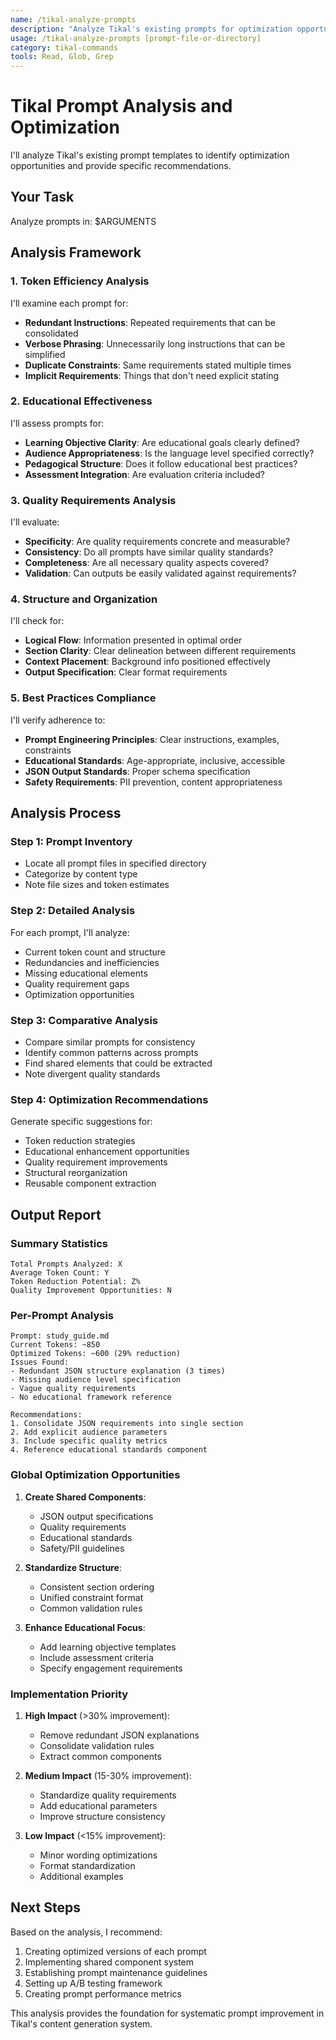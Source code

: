 ```yaml
---
name: /tikal-analyze-prompts
description: "Analyze Tikal's existing prompts for optimization opportunities"
usage: /tikal-analyze-prompts [prompt-file-or-directory]
category: tikal-commands
tools: Read, Glob, Grep
---
```


# Tikal Prompt Analysis and Optimization

I'll analyze Tikal's existing prompt templates to identify optimization opportunities and provide specific recommendations.

## Your Task
Analyze prompts in: $ARGUMENTS

## Analysis Framework

### 1. **Token Efficiency Analysis**
I'll examine each prompt for:
- **Redundant Instructions**: Repeated requirements that can be consolidated
- **Verbose Phrasing**: Unnecessarily long instructions that can be simplified
- **Duplicate Constraints**: Same requirements stated multiple times
- **Implicit Requirements**: Things that don't need explicit stating

### 2. **Educational Effectiveness**
I'll assess prompts for:
- **Learning Objective Clarity**: Are educational goals clearly defined?
- **Audience Appropriateness**: Is the language level specified correctly?
- **Pedagogical Structure**: Does it follow educational best practices?
- **Assessment Integration**: Are evaluation criteria included?

### 3. **Quality Requirements Analysis**
I'll evaluate:
- **Specificity**: Are quality requirements concrete and measurable?
- **Consistency**: Do all prompts have similar quality standards?
- **Completeness**: Are all necessary quality aspects covered?
- **Validation**: Can outputs be easily validated against requirements?

### 4. **Structure and Organization**
I'll check for:
- **Logical Flow**: Information presented in optimal order
- **Section Clarity**: Clear delineation between different requirements
- **Context Placement**: Background info positioned effectively
- **Output Specification**: Clear format requirements

### 5. **Best Practices Compliance**
I'll verify adherence to:
- **Prompt Engineering Principles**: Clear instructions, examples, constraints
- **Educational Standards**: Age-appropriate, inclusive, accessible
- **JSON Output Standards**: Proper schema specification
- **Safety Requirements**: PII prevention, content appropriateness

## Analysis Process

### Step 1: Prompt Inventory
- Locate all prompt files in specified directory
- Categorize by content type
- Note file sizes and token estimates

### Step 2: Detailed Analysis
For each prompt, I'll analyze:
- Current token count and structure
- Redundancies and inefficiencies
- Missing educational elements
- Quality requirement gaps
- Optimization opportunities

### Step 3: Comparative Analysis
- Compare similar prompts for consistency
- Identify common patterns across prompts
- Find shared elements that could be extracted
- Note divergent quality standards

### Step 4: Optimization Recommendations
Generate specific suggestions for:
- Token reduction strategies
- Educational enhancement opportunities
- Quality requirement improvements
- Structural reorganization
- Reusable component extraction

## Output Report

### Summary Statistics
```
Total Prompts Analyzed: X
Average Token Count: Y
Token Reduction Potential: Z%
Quality Improvement Opportunities: N
```

### Per-Prompt Analysis
```
Prompt: study_guide.md
Current Tokens: ~850
Optimized Tokens: ~600 (29% reduction)
Issues Found:
- Redundant JSON structure explanation (3 times)
- Missing audience level specification
- Vague quality requirements
- No educational framework reference

Recommendations:
1. Consolidate JSON requirements into single section
2. Add explicit audience parameters
3. Include specific quality metrics
4. Reference educational standards component
```

### Global Optimization Opportunities
1. **Create Shared Components**:
   - JSON output specifications
   - Quality requirements
   - Educational standards
   - Safety/PII guidelines

2. **Standardize Structure**:
   - Consistent section ordering
   - Unified constraint format
   - Common validation rules

3. **Enhance Educational Focus**:
   - Add learning objective templates
   - Include assessment criteria
   - Specify engagement requirements

### Implementation Priority
1. **High Impact** (>30% improvement):
   - Remove redundant JSON explanations
   - Consolidate validation rules
   - Extract common components

2. **Medium Impact** (15-30% improvement):
   - Standardize quality requirements
   - Add educational parameters
   - Improve structure consistency

3. **Low Impact** (<15% improvement):
   - Minor wording optimizations
   - Format standardization
   - Additional examples

## Next Steps
Based on the analysis, I recommend:
1. Creating optimized versions of each prompt
2. Implementing shared component system
3. Establishing prompt maintenance guidelines
4. Setting up A/B testing framework
5. Creating prompt performance metrics

This analysis provides the foundation for systematic prompt improvement in Tikal's content generation system.
